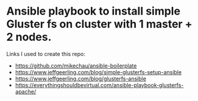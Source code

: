# Ansible playbook to install simple Gluster fs on cluster with 1 master + 2 nodes.

Links I used to create this repo:

- https://github.com/mikechau/ansible-boilerplate
- https://www.jeffgeerling.com/blog/simple-glusterfs-setup-ansible
- https://www.jeffgeerling.com/blog/glusterfs-ansible
- https://everythingshouldbevirtual.com/ansible-playbook-glusterfs-apache/

####

